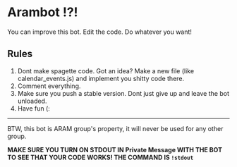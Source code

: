 # Arambot !?!

You can improve this bot. Edit the code. Do whatever you want!

Rules
-----

1. Dont make spagette code. Got an idea? Make a new file (like calendar_events.js) and implement you shitty code there.
2. Comment everything.
3. Make sure you push a stable version. Dont just give up and leave the bot unloaded.
4. Have fun (:
_______________

BTW, this bot is ARAM group's property, it will never be used for any other group.


**MAKE SURE YOU TURN ON STDOUT IN Private Message WITH THE BOT TO SEE THAT YOUR CODE WORKS! THE COMMAND IS `!stdout`**
